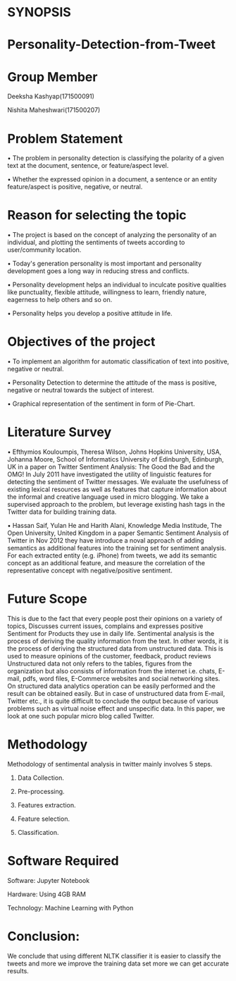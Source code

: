 # SYNOPSIS

# Personality-Detection-from-Tweet

# Group Member

 Deeksha Kashyap(171500091)
 
 Nishita Maheshwari(171500207)

# Problem Statement

•	The problem in personality detection is classifying the polarity of a given text at the document, sentence, or feature/aspect level.

•	Whether the expressed opinion in a document, a sentence or an entity feature/aspect is positive, negative, or neutral.

# Reason for selecting the topic


•	The project is based on the concept of analyzing the personality of an individual, and plotting the sentiments of tweets according to user/community location.

•	Today's generation personality is most important and personality development goes a long way in reducing stress and conflicts.

•	Personality development helps an individual to inculcate positive qualities like punctuality, flexible attitude, willingness to learn,   friendly nature, eagerness to help others and so on.

•	Personality helps you develop a positive attitude in life.


# Objectives of the project

•	To implement an algorithm for automatic classification of text into positive, negative or neutral.

•	Personality Detection to determine the attitude of the mass is positive, negative or neutral towards the subject of interest.

•	Graphical representation of the sentiment in form of Pie-Chart.

# Literature Survey

•	Efthymios Kouloumpis, Theresa Wilson, Johns Hopkins University, USA, Johanna Moore, School of Informatics University of Edinburgh, Edinburgh, UK in a paper on Twitter Sentiment Analysis: The Good the Bad and the OMG! In July 2011 have investigated the utility of linguistic features for detecting the sentiment of Twitter messages. We evaluate the usefulness of existing lexical resources as well as features that capture information about the informal and creative language used in micro blogging. We take a supervised approach to the problem, but leverage existing hash tags in the Twitter data for building training data.

•	Hassan Saif, Yulan He and Harith Alani, Knowledge Media Institude, The Open University, United Kingdom in a paper Semantic Sentiment Analysis of Twitter in Nov 2012 they have introduce a noval approach of adding semantics as additional features  into the training set for sentiment analysis. For each extracted entity (e.g. iPhone) from tweets, we add its semantic concept as an additional feature, and measure the correlation of the representative concept with negative/positive sentiment.

# Future Scope

This is due to the fact that every people post their opinions on a variety of topics,  Discusses current issues, complains and expresses positive Sentiment for Products they use in daily life. Sentimental analysis is the process of deriving the quality information from the text. In other words, it is the process of deriving the structured  data  from  unstructured  data.  This is used to measure opinions of the customer, feedback, product reviews Unstructured data not  only refers to the tables, figures from the organization but also consists of information from the internet i.e. chats,  E-mail, pdfs,  word files,  E-Commerce websites and social networking sites. 
 On structured data analytics operation can be easily performed and the result can be obtained easily. But in case of unstructured data from E-mail, Twitter etc., it is quite difficult to conclude the output because of various problems such as virtual noise effect and unspecific data. In this paper, we look at one such popular micro blog called Twitter.

# Methodology

Methodology of sentimental analysis in twitter mainly involves 5 steps.  

1.	Data Collection.

2.	Pre-processing.

3.	Features extraction.

4.	Feature selection.

5.	Classification.

# Software Required
 
Software: Jupyter Notebook

Hardware: Using 4GB RAM

Technology: Machine Learning with Python


# Conclusion:

We conclude that using different NLTK classifier it is easier to classify the tweets and more we improve the training data set more we can get accurate results.



